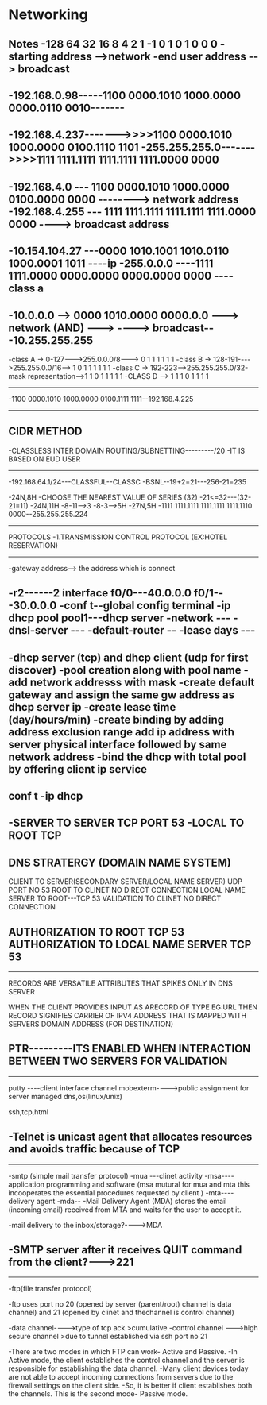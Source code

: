 # Networking
Notes
   -128 64 32 16 8 4 2 1
   -1   0   1 0  1 0 0 0
   -starting address -->network
   -end user address --> broadcast
-----------------------------------------------
   -192.168.0.98-----1100 0000.1010 1000.0000 0000.0110 0010-------
----------------------------------------------------------------------
   -192.168.4.237------->>>>1100 0000.1010 1000.0000 0100.1110 1101
   -255.255.255.0------->>>>1111 1111.1111 1111.1111 1111.0000 0000
-------------------------------------------------------------------------

   -192.168.4.0    --- 1100 0000.1010 1000.0000 0100.0000 0000  --------> network address
   -192.168.4.255  ---  1111 1111.1111 1111.1111 1111.0000 0000 ----> broadcast address
-------------------------
   -10.154.104.27 ---0000 1010.1001 1010.0110 1000.0001 1011 ----ip 
   -255.0.0.0    ----1111 1111.0000 0000.0000 0000.0000 0000  ---- class a 
-------------------------------------------------------------------
   -10.0.0.0   -->   0000 1010.0000 0000.0.0 ---> network (AND)
           --->   ----> broadcast---10.255.255.255
---------------------------------------------
 -class A -> 0-127--->255.0.0.0/8--->    0 1 1 1 1 1 1
-class B -> 128-191---->255.255.0.0/16--> 1 0 1 1 1 1 1 1
-class C -> 192-223-->255.255.255.0/32-mask representation-->1 1 0 1 1 1 1 1
-CLASS D -->  1 1 1 0 1 1 1 1

-----------------------------------------
-1100 0000.1010 1000.0000 0100.1111 1111--192.168.4.225

-----------------------
CIDR METHOD
---------------
-CLASSLESS INTER DOMAIN ROUTING/SUBNETTING---------/20
-IT IS BASED ON EUD USER

------------------------
-192.168.64.1/24---CLASSFUL--CLASSC
-BSNL--19+2=21---256-21=235

-24N,8H
-CHOOSE THE NEAREST VALUE OF SERIES (32)
-21<=32---(32-21=11)
-24N,11H
-8-11-->3
-8-3-->5H
-27N,5H
-1111 1111.1111 1111.1111 1111.1110 0000--255.255.255.224

-----------------------------------
PROTOCOLS
-1.TRANSMISSION CONTROL PROTOCOL (EX:HOTEL RESERVATION)

-------------------------------------
-gateway address--> the address which is connect


-r2------2 interface f0/0---40.0.0.0
                    f0/1---30.0.0.0
-conf t--global config terminal 
-ip dhcp pool pool1---dhcp server
-network     ---
-dnsl-server   ---
-default-router --
-lease days  ---
-----------------------------------------------------
-dhcp server (tcp) and dhcp client (udp for first discover)
-pool creation along with pool name
-add network addresss with mask
-create default gateway and assign the same gw address as dhcp server ip
-create lease time (day/hours/min)
-create binding by adding address exclusion range add ip address with server physical interface followed by same network address
-bind the dhcp with total pool by offering client ip service
----------------------------------------------------------------------------------
conf t
-ip dhcp 
-------------------
-SERVER TO SERVER TCP PORT 53
-LOCAL TO ROOT TCP
---------------
DNS STRATERGY (DOMAIN NAME SYSTEM)
---------------
CLIENT TO SERVER(SECONDARY SERVER/LOCAL NAME SERVER) UDP PORT NO 53
ROOT TO CLINET NO DIRECT CONNECTION
LOCAL NAME SERVER TO ROOT---TCP 53
VALIDATION TO CLINET NO DIRECT CONNECTION

AUTHORIZATION TO ROOT TCP 53
AUTHORIZATION TO LOCAL NAME SERVER TCP 53
------------------------------------------------
------------------------------------------------
RECORDS ARE VERSATILE ATTRIBUTES THAT SPIKES ONLY IN DNS SERVER

WHEN THE CLIENT PROVIDES INPUT AS ARECORD OF TYPE EG:URL THEN RECORD SIGNIFIES
CARRIER OF IPV4 ADDRESS THAT IS MAPPED WITH SERVERS DOMAIN ADDRESS (FOR DESTINATION)

PTR---------ITS ENABLED WHEN INTERACTION BETWEEN TWO SERVERS FOR VALIDATION 
------------------------------------------------------------------------------------------
-------------------------------------------------------------------------------------------
putty ----client interface channel
mobexterm---->public assignment for server managed dns,os(linux/unix)

ssh,tcp,html

-Telnet is unicast agent that allocates resources and avoids traffic because of TCP
---------------------------
------------------------------
-smtp (simple mail transfer protocol)
-mua ---clinet activity
-msa----application programming and software (msa mutural for mua and mta this incooperates the essential procedures requested by client )
-mta----delivery agent
-mda-- 
-Mail Delivery Agent (MDA) stores the email (incoming email) received from MTA and waits for the user to accept it.

-mail delivery to the inbox/storage?---->MDA

-SMTP server after it receives QUIT command from the client?--->221
------------------------------------
------------------------------------
-ftp(file transfer protocol)

-ftp uses port no 20 (opened by server (parent/root) channel is data channel) and 21 (opened by clinet and thechannel is control channel)

-data channel---->type of tcp ack >cumulative
-control channel --->high secure channel >due to tunnel established via ssh port no 21


-There are two modes in which FTP can work- Active and Passive. 
-In Active mode, the client establishes the control channel and the server is responsible for establishing the data channel. 
-Many client devices today are not able to accept incoming connections from servers due to the firewall settings on the client side.
 -So, it is better if client establishes both the channels. This is the second mode- Passive mode.
 
